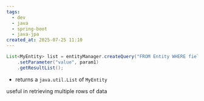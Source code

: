 ```yaml
---
tags:
  - dev
  - java
  - spring-boot
  - java-jpa
created_at: 2025-07-25 11:10
---
```

```java
List<MyEntity> list = entityManager.createQuery("FROM Entity WHERE field = :value", MyEntity.class)
	.setParameter("value", param1)
	.getResultList();
```
- returns a `java.util.List` of `MyEntity`

useful in retrieving multiple rows of data